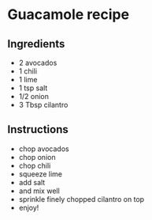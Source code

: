 # Guacamole recipe


## Ingredients

- 2 avocados
- 1 chili
- 1 lime
- 1 tsp salt
- 1/2 onion
- 3 Tbsp cilantro


## Instructions

- chop avocados
- chop onion
- chop chili
- squeeze lime
- add salt
- and mix well
- sprinkle finely chopped cilantro on top
- enjoy!
